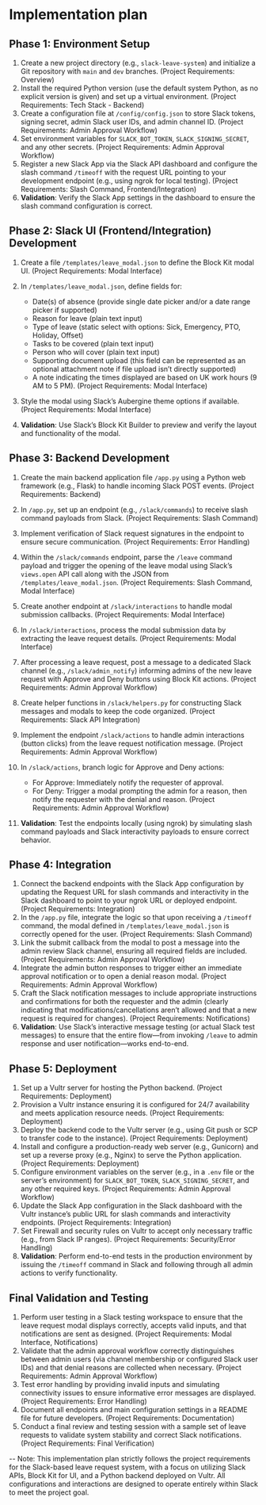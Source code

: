 # Implementation plan

## Phase 1: Environment Setup

1.  Create a new project directory (e.g., `slack-leave-system`) and initialize a Git repository with `main` and `dev` branches. (Project Requirements: Overview)
2.  Install the required Python version (use the default system Python, as no explicit version is given) and set up a virtual environment. (Project Requirements: Tech Stack - Backend)
3.  Create a configuration file at `/config/config.json` to store Slack tokens, signing secret, admin Slack user IDs, and admin channel ID. (Project Requirements: Admin Approval Workflow)
4.  Set environment variables for `SLACK_BOT_TOKEN`, `SLACK_SIGNING_SECRET`, and any other secrets. (Project Requirements: Admin Approval Workflow)
5.  Register a new Slack App via the Slack API dashboard and configure the slash command `/timeoff` with the request URL pointing to your development endpoint (e.g., using ngrok for local testing). (Project Requirements: Slash Command, Frontend/Integration)
6.  **Validation**: Verify the Slack App settings in the dashboard to ensure the slash command configuration is correct.

## Phase 2: Slack UI (Frontend/Integration) Development

1.  Create a file `/templates/leave_modal.json` to define the Block Kit modal UI. (Project Requirements: Modal Interface)

2.  In `/templates/leave_modal.json`, define fields for:

    *   Date(s) of absence (provide single date picker and/or a date range picker if supported)
    *   Reason for leave (plain text input)
    *   Type of leave (static select with options: Sick, Emergency, PTO, Holiday, Offset)
    *   Tasks to be covered (plain text input)
    *   Person who will cover (plain text input)
    *   Supporting document upload (this field can be represented as an optional attachment note if file upload isn’t directly supported)
    *   A note indicating the times displayed are based on UK work hours (9 AM to 5 PM). (Project Requirements: Modal Interface)

3.  Style the modal using Slack’s Aubergine theme options if available. (Project Requirements: Modal Interface)

4.  **Validation**: Use Slack’s Block Kit Builder to preview and verify the layout and functionality of the modal.

## Phase 3: Backend Development

1.  Create the main backend application file `/app.py` using a Python web framework (e.g., Flask) to handle incoming Slack POST events. (Project Requirements: Backend)

2.  In `/app.py`, set up an endpoint (e.g., `/slack/commands`) to receive slash command payloads from Slack. (Project Requirements: Slash Command)

3.  Implement verification of Slack request signatures in the endpoint to ensure secure communication. (Project Requirements: Error Handling)

4.  Within the `/slack/commands` endpoint, parse the `/leave` command payload and trigger the opening of the leave modal using Slack’s `views.open` API call along with the JSON from `/templates/leave_modal.json`. (Project Requirements: Slash Command, Modal Interface)

5.  Create another endpoint at `/slack/interactions` to handle modal submission callbacks. (Project Requirements: Modal Interface)

6.  In `/slack/interactions`, process the modal submission data by extracting the leave request details. (Project Requirements: Modal Interface)

7.  After processing a leave request, post a message to a dedicated Slack channel (e.g., `/slack/admin_notify`) informing admins of the new leave request with Approve and Deny buttons using Block Kit actions. (Project Requirements: Admin Approval Workflow)

8.  Create helper functions in `/slack/helpers.py` for constructing Slack messages and modals to keep the code organized. (Project Requirements: Slack API Integration)

9.  Implement the endpoint `/slack/actions` to handle admin interactions (button clicks) from the leave request notification message. (Project Requirements: Admin Approval Workflow)

10. In `/slack/actions`, branch logic for Approve and Deny actions:

    *   For Approve: Immediately notify the requester of approval.
    *   For Deny: Trigger a modal prompting the admin for a reason, then notify the requester with the denial and reason. (Project Requirements: Admin Approval Workflow)

11. **Validation**: Test the endpoints locally (using ngrok) by simulating slash command payloads and Slack interactivity payloads to ensure correct behavior.

## Phase 4: Integration

1.  Connect the backend endpoints with the Slack App configuration by updating the Request URL for slash commands and interactivity in the Slack dashboard to point to your ngrok URL or deployed endpoint. (Project Requirements: Integration)
2.  In the `/app.py` file, integrate the logic so that upon receiving a `/timeoff` command, the modal defined in `/templates/leave_modal.json` is correctly opened for the user. (Project Requirements: Slash Command)
3.  Link the submit callback from the modal to post a message into the admin review Slack channel, ensuring all required fields are included. (Project Requirements: Admin Approval Workflow)
4.  Integrate the admin button responses to trigger either an immediate approval notification or to open a denial reason modal. (Project Requirements: Admin Approval Workflow)
5.  Craft the Slack notification messages to include appropriate instructions and confirmations for both the requester and the admin (clearly indicating that modifications/cancellations aren’t allowed and that a new request is required for changes). (Project Requirements: Notifications)
6.  **Validation**: Use Slack’s interactive message testing (or actual Slack test messages) to ensure that the entire flow—from invoking `/leave` to admin response and user notification—works end-to-end.

## Phase 5: Deployment

1.  Set up a Vultr server for hosting the Python backend. (Project Requirements: Deployment)
2.  Provision a Vultr instance ensuring it is configured for 24/7 availability and meets application resource needs. (Project Requirements: Deployment)
3.  Deploy the backend code to the Vultr server (e.g., using Git push or SCP to transfer code to the instance). (Project Requirements: Deployment)
4.  Install and configure a production-ready web server (e.g., Gunicorn) and set up a reverse proxy (e.g., Nginx) to serve the Python application. (Project Requirements: Deployment)
5.  Configure environment variables on the server (e.g., in a `.env` file or the server’s environment) for `SLACK_BOT_TOKEN`, `SLACK_SIGNING_SECRET`, and any other required keys. (Project Requirements: Admin Approval Workflow)
6.  Update the Slack App configuration in the Slack dashboard with the Vultr instance’s public URL for slash commands and interactivity endpoints. (Project Requirements: Integration)
7.  Set Firewall and security rules on Vultr to accept only necessary traffic (e.g., from Slack IP ranges). (Project Requirements: Security/Error Handling)
8.  **Validation**: Perform end-to-end tests in the production environment by issuing the `/timeoff` command in Slack and following through all admin actions to verify functionality.

## Final Validation and Testing

1.  Perform user testing in a Slack testing workspace to ensure that the leave request modal displays correctly, accepts valid inputs, and that notifications are sent as designed. (Project Requirements: Modal Interface, Notifications)
2.  Validate that the admin approval workflow correctly distinguishes between admin users (via channel membership or configured Slack user IDs) and that denial reasons are collected when necessary. (Project Requirements: Admin Approval Workflow)
3.  Test error handling by providing invalid inputs and simulating connectivity issues to ensure informative error messages are displayed. (Project Requirements: Error Handling)
4.  Document all endpoints and main configuration settings in a README file for future developers. (Project Requirements: Documentation)
5.  Conduct a final review and testing session with a sample set of leave requests to validate system stability and correct Slack notifications. (Project Requirements: Final Verification)

-- Note: This implementation plan strictly follows the project requirements for the Slack-based leave request system, with a focus on utilizing Slack APIs, Block Kit for UI, and a Python backend deployed on Vultr. All configurations and interactions are designed to operate entirely within Slack to meet the project goal.
